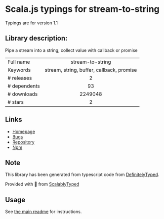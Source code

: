 
# Scala.js typings for stream-to-string

Typings are for version 1.1

## Library description:
Pipe a stream into a string, collect value with callback or promise

|                    |                 |
| ------------------ | :-------------: |
| Full name          | stream-to-string |
| Keywords           | stream, string, buffer, callback, promise |
| # releases         | 2 |
| # dependents       | 93 |
| # downloads        | 2249048 |
| # stars            | 2 |

## Links
- [Homepage](https://github.com/jasonpincin/stream-to-string)
- [Bugs](https://github.com/jasonpincin/stream-to-string/issues)
- [Repository](https://github.com/jasonpincin/stream-to-string)
- [Npm](https://www.npmjs.com/package/stream-to-string)
    


## Note
This library has been generated from typescript code from [DefinitelyTyped](https://definitelytyped.org).

Provided with :purple_heart: from [ScalablyTyped](https://github.com/oyvindberg/ScalablyTyped)

## Usage
See [the main readme](../../readme.md) for instructions.


